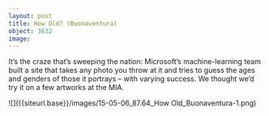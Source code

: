 ```yaml
---
layout: post
title: How Old? (Buonaventura)
object: 3632
image: 
---
```

It’s the craze that’s sweeping the nation: Microsoft’s machine-learning team built a site that takes any photo you throw at it and tries to guess the ages and genders of those it portrays – with varying success. We thought we’d try it on a few artworks at the MIA.

![]({{siteurl.base}}/images/15-05-06_87.64_How Old_Buonaventura-1.png)
